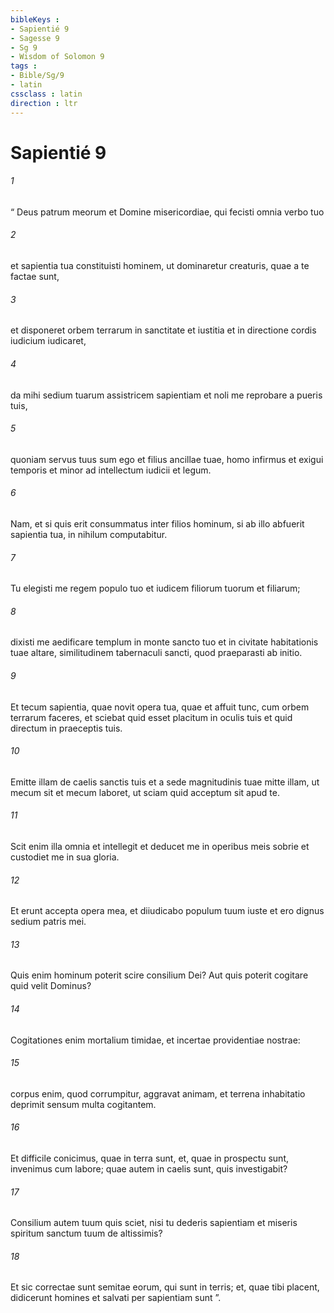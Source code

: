 ```yaml
---
bibleKeys : 
- Sapientié 9
- Sagesse 9
- Sg 9
- Wisdom of Solomon 9
tags : 
- Bible/Sg/9
- latin
cssclass : latin
direction : ltr
---
```


# Sapientié 9

###### 1
“ Deus patrum meorum et Domine misericordiae, qui fecisti omnia verbo tuo
###### 2
et sapientia tua constituisti hominem, ut dominaretur creaturis, quae a te factae sunt,
###### 3
et disponeret orbem terrarum in sanctitate et iustitia et in directione cordis iudicium iudicaret,
###### 4
da mihi sedium tuarum assistricem sapientiam et noli me reprobare a pueris tuis,
###### 5
quoniam servus tuus sum ego et filius ancillae tuae, homo infirmus et exigui temporis et minor ad intellectum iudicii et legum.
###### 6
Nam, et si quis erit consummatus inter filios hominum, si ab illo abfuerit sapientia tua, in nihilum computabitur.
###### 7
Tu elegisti me regem populo tuo et iudicem filiorum tuorum et filiarum;
###### 8
dixisti me aedificare templum in monte sancto tuo et in civitate habitationis tuae altare, similitudinem tabernaculi sancti, quod praeparasti ab initio.
###### 9
Et tecum sapientia, quae novit opera tua, quae et affuit tunc, cum orbem terrarum faceres, et sciebat quid esset placitum in oculis tuis et quid directum in praeceptis tuis.
###### 10
Emitte illam de caelis sanctis tuis et a sede magnitudinis tuae mitte illam, ut mecum sit et mecum laboret, ut sciam quid acceptum sit apud te.
###### 11
Scit enim illa omnia et intellegit et deducet me in operibus meis sobrie et custodiet me in sua gloria.
###### 12
Et erunt accepta opera mea, et diiudicabo populum tuum iuste et ero dignus sedium patris mei.
###### 13
Quis enim hominum poterit scire consilium Dei? Aut quis poterit cogitare quid velit Dominus?
###### 14
Cogitationes enim mortalium timidae, et incertae providentiae nostrae:
###### 15
corpus enim, quod corrumpitur, aggravat animam, et terrena inhabitatio deprimit sensum multa cogitantem.
###### 16
Et difficile conicimus, quae in terra sunt, et, quae in prospectu sunt, invenimus cum labore; quae autem in caelis sunt, quis investigabit?
###### 17
Consilium autem tuum quis sciet, nisi tu dederis sapientiam et miseris spiritum sanctum tuum de altissimis?
###### 18
Et sic correctae sunt semitae eorum, qui sunt in terris; et, quae tibi placent, didicerunt homines et salvati per sapientiam sunt ”.

